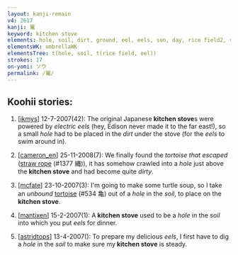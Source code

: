 ```yaml
---
layout: kanji-remain
v4: 2617
kanji: 竃
keyword: kitchen stove
elements: hole, soil, dirt, ground, eel, eels, sun, day, rice field2, rice field, fishhook
elementsWK: umbrellaWK
elementsTree: t(hole, soil, t(rice field, eel))
strokes: 17
on-yomi: ソウ
permalink: /竃/
---
```


## Koohii stories: 

1) [<a href="http://kanji.koohii.com/profile/ikmys">ikmys</a>] 12-7-2007(42): The original Japanese<strong> kitchen stove</strong>s were powered by <em>electric eels</em> (hey, Edison never made it to the far east!), so a small <em>hole</em> had to be placed in the <em>dirt</em> under the stove (for the <em>eels</em> to swim around in).

2) [<a href="http://kanji.koohii.com/profile/cameron_en">cameron_en</a>] 25-11-2008(7): We finally found the <em>tortoise that escaped</em> (<a href="../v4/1377.html">straw rope</a> (#1377 縄)), it has somehow crawled into a <em>hole</em> just above the<strong> kitchen stove</strong> and had become quite <em>dirty</em>.

3) [<a href="http://kanji.koohii.com/profile/mcfate">mcfate</a>] 23-10-2007(3): I&#039;m going to make some turtle soup, so I take an <em>unbound</em> <a href="../v4/534.html">tortoise</a> (#534 亀) out of a <em>hole</em> in the <em>soil</em>, to place on the<strong> kitchen stove</strong>.

4) [<a href="http://kanji.koohii.com/profile/mantixen">mantixen</a>] 15-2-2007(1): A<strong> kitchen stove</strong> used to be a <em>hole</em> in the <em>soil</em> into which you put <em>eels</em> for dinner.

5) [<a href="http://kanji.koohii.com/profile/astridtops">astridtops</a>] 13-4-2007(): To prepare my delicious <em>eels</em>, I first have to dig a <em>hole</em> in the <em>soil</em> to make sure my<strong> kitchen stove</strong> is steady.

